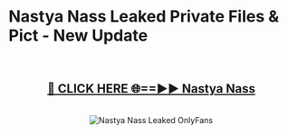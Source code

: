 # Nastya Nass Leaked Private Files & Pict - New Update
<br>
<div align="center">
<h2><a href="https://mediafilles.blogspot.com/?title=Nastya_Nass" rel="nofollow">🔴 CLICK HERE 🌐==►► Nastya Nass</a></h2>
<br>
<a href="https://mediafilles.blogspot.com/?title=Nastya_Nass" rel="nofollow" data-target="animated-image.originalLink"><img src="https://i.ibb.co.com/WyWwxjT/player-gif2.gif" alt="Nastya Nass Leaked OnlyFans" style="max-width: 100%; display: inline-block;" data-target="animated-image.originalImage"></a>
</div>
<br>